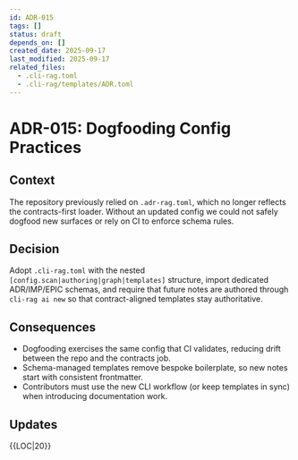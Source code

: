 ```yaml
---
id: ADR-015
tags: []
status: draft
depends_on: []
created_date: 2025-09-17
last_modified: 2025-09-17
related_files:
  - .cli-rag.toml
  - .cli-rag/templates/ADR.toml
---
```


# ADR-015: Dogfooding Config Practices

## Context
The repository previously relied on `.adr-rag.toml`, which no longer reflects the contracts-first loader. Without an updated config we could not safely dogfood new surfaces or rely on CI to enforce schema rules.

## Decision
Adopt `.cli-rag.toml` with the nested `[config.scan|authoring|graph|templates]` structure, import dedicated ADR/IMP/EPIC schemas, and require that future notes are authored through `cli-rag ai new` so that contract-aligned templates stay authoritative.

## Consequences
- Dogfooding exercises the same config that CI validates, reducing drift between the repo and the contracts job.
- Schema-managed templates remove bespoke boilerplate, so new notes start with consistent frontmatter.
- Contributors must use the new CLI workflow (or keep templates in sync) when introducing documentation work.

## Updates
{{LOC|20}}
